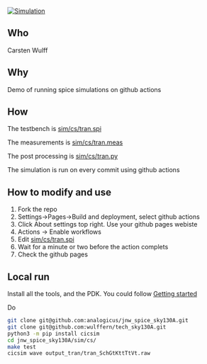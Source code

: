 
[![Simulation](https://github.com/wulffern/jnw_spice_sky130A/actions/workflows/static.yml/badge.svg)](https://github.com/wulffern/jnw_spice_sky130A/actions/workflows/static.yml)

## Who

Carsten Wulff

## Why

Demo of running spice simulations on github actions

## How

The testbench is [sim/cs/tran.spi](sim/cs/tran.spi)

The measurements is [sim/cs/tran.meas](sim/cs/tran.meas)

The post processing is [sim/cs/tran.py](sim/cs/tran.py)

The simulation is run on every commit using github actions

## How to modify and use
1. Fork the repo 
1. Settings->Pages->Build and deployment, select github actions
1. Click About settings top right. Use your github pages webiste
1. Actions -> Enable workflows
1. Edit [sim/cs/tran.spi](sim/cs/tran.spi)
1. Wait for a minute or two before the action complets
1. Check the github pages

## Local run

Install all the tools, and the PDK. You could follow [Getting started](https://analogicus.com/aicex/started/)

Do 

``` bash
git clone git@github.com:analogicus/jnw_spice_sky130A.git
git clone git@github.com:wulffern/tech_sky130A.git
python3 -m pip install cicsim
cd jnw_spice_sky130A/sim/cs/
make test
cicsim wave output_tran/tran_SchGtKttTtVt.raw 
```

